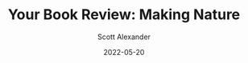 ---
layout: podcast
title: "Your Book Review: Making Nature"
author: Scott Alexander
description: https://astralcodexten.substack.com/p/your-book-review-making-nature
date: 2022-05-20
length: 9685939
duration: 2421
guid: your-book-review-making-nature
---